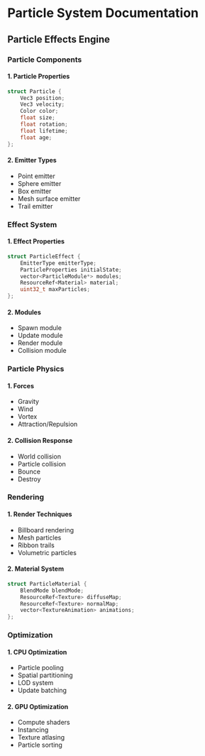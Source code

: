 # Particle System Documentation
## Particle Effects Engine

### Particle Components

#### 1. Particle Properties
```cpp
struct Particle {
    Vec3 position;
    Vec3 velocity;
    Color color;
    float size;
    float rotation;
    float lifetime;
    float age;
};
```

#### 2. Emitter Types
- Point emitter
- Sphere emitter
- Box emitter
- Mesh surface emitter
- Trail emitter

### Effect System

#### 1. Effect Properties
```cpp
struct ParticleEffect {
    EmitterType emitterType;
    ParticleProperties initialState;
    vector<ParticleModule*> modules;
    ResourceRef<Material> material;
    uint32_t maxParticles;
};
```

#### 2. Modules
- Spawn module
- Update module
- Render module
- Collision module

### Particle Physics

#### 1. Forces
- Gravity
- Wind
- Vortex
- Attraction/Repulsion

#### 2. Collision Response
- World collision
- Particle collision
- Bounce
- Destroy

### Rendering

#### 1. Render Techniques
- Billboard rendering
- Mesh particles
- Ribbon trails
- Volumetric particles

#### 2. Material System
```cpp
struct ParticleMaterial {
    BlendMode blendMode;
    ResourceRef<Texture> diffuseMap;
    ResourceRef<Texture> normalMap;
    vector<TextureAnimation> animations;
};
```

### Optimization

#### 1. CPU Optimization
- Particle pooling
- Spatial partitioning
- LOD system
- Update batching

#### 2. GPU Optimization
- Compute shaders
- Instancing
- Texture atlasing
- Particle sorting